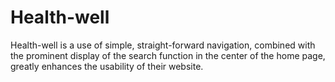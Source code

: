 # Health-well
Health-well is a use of simple, straight-forward navigation, combined with the prominent display of the search function in the center of the home page, greatly enhances the usability of their website.
